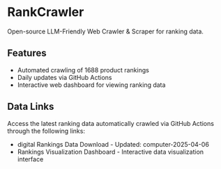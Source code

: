 # RankCrawler

Open-source LLM-Friendly Web Crawler & Scraper for ranking data.

## Features

* Automated crawling of 1688 product rankings
* Daily updates via GitHub Actions
* Interactive web dashboard for viewing ranking data

## Data Links

Access the latest ranking data automatically crawled via GitHub Actions through the following links:

* digital Rankings Data Download - Updated: computer-2025-04-06
* Rankings Visualization Dashboard - Interactive data visualization interface

